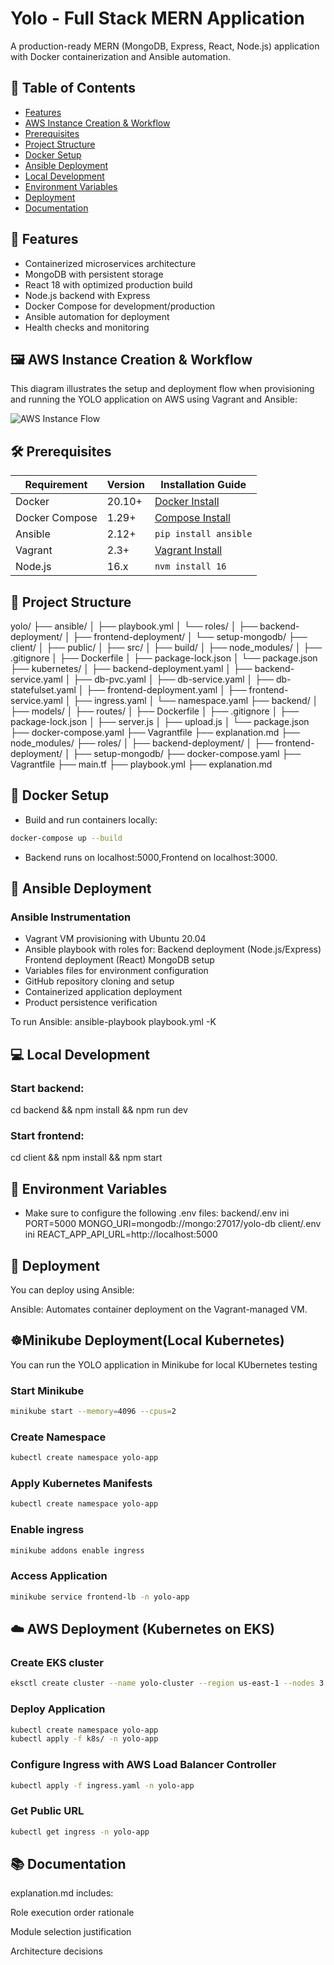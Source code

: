 # Yolo - Full Stack MERN Application

A production-ready MERN (MongoDB, Express, React, Node.js) application with Docker containerization and Ansible automation.

## 📌 Table of Contents
- [Features](#-features)
- [AWS Instance Creation & Workflow](#-aws-instance-creation--workflow)
- [Prerequisites](#-prerequisites)
- [Project Structure](#-project-structure)
- [Docker Setup](#-docker-setup)
- [Ansible Deployment](#-ansible-deployment)
- [Local Development](#-local-development)
- [Environment Variables](#-environment-variables)
- [Deployment](#-deployment)
- [Documentation](#-documentation)

## 🌟 Features
- Containerized microservices architecture
- MongoDB with persistent storage
- React 18 with optimized production build
- Node.js backend with Express
- Docker Compose for development/production
- Ansible automation for deployment
- Health checks and monitoring

## 🖼️ AWS Instance Creation & Workflow

This diagram illustrates the setup and deployment flow when provisioning and running the YOLO application on AWS using Vagrant and Ansible:

![AWS Instance Flow](aws-instance-flow.png)

## 🛠 Prerequisites

| Requirement       | Version   | Installation Guide                     |
|-------------------|-----------|----------------------------------------|
| Docker            | 20.10+    | [Docker Install](https://docs.docker.com/get-docker/) |
| Docker Compose    | 1.29+     | [Compose Install](https://docs.docker.com/compose/install/) |
| Ansible           | 2.12+     | `pip install ansible`                  |
| Vagrant           | 2.3+      | [Vagrant Install](https://www.vagrantup.com/downloads) |
| Node.js           | 16.x      | `nvm install 16`                       |

## 📁 Project Structure

yolo/
├── ansible/
│ ├── playbook.yml
│ └── roles/
│ ├── backend-deployment/
│ ├── frontend-deployment/
│ └── setup-mongodb/
├── client/
│ ├── public/
│ ├── src/
│ ├── build/
│ ├── node_modules/
│ ├── .gitignore
│ ├── Dockerfile
│ ├── package-lock.json
│ └── package.json
├── kubernetes/
│ ├── backend-deployment.yaml
│ ├── backend-service.yaml
│ ├── db-pvc.yaml
│ ├── db-service.yaml
│ ├── db-statefulset.yaml
│ ├── frontend-deployment.yaml
│ ├── frontend-service.yaml
│ ├── ingress.yaml
│ └── namespace.yaml
├── backend/
│ ├── models/
│ ├── routes/
│ ├── Dockerfile
│ ├── .gitignore
│ ├── package-lock.json
│ ├── server.js
│ ├── upload.js
│ └── package.json
├── docker-compose.yaml
├── Vagrantfile
├── explanation.md
├── node_modules/
├── roles/
│ ├── backend-deployment/
│ ├── frontend-deployment/
│ ├── setup-mongodb/
├── docker-compose.yaml
├── Vagrantfile
├── main.tf
├── playbook.yml
├── explanation.md


## 🐳 Docker Setup

- Build and run containers locally:
```bash
docker-compose up --build
```
- Backend runs on localhost:5000,Frontend on localhost:3000.

## 🤖  Ansible Deployment

### Ansible Instrumentation

- Vagrant VM provisioning with Ubuntu 20.04
- Ansible playbook with roles for:
   Backend deployment (Node.js/Express)
   Frontend deployment (React)
   MongoDB setup
- Variables files for environment configuration
- GitHub repository cloning and setup
- Containerized application deployment
- Product persistence verification

 To run Ansible:
   ansible-playbook playbook.yml -K

## 💻 Local Development
### Start backend:
 cd backend && npm install && npm run dev

### Start frontend:
 cd client && npm install && npm start

## 🔐 Environment Variables
- Make sure to configure the following .env files:
   backend/.env
   ini
   PORT=5000
   MONGO_URI=mongodb://mongo:27017/yolo-db
   client/.env
   ini 
   REACT_APP_API_URL=http://localhost:5000

## 🚀 Deployment
You can deploy using Ansible:

Ansible: Automates container deployment on the Vagrant-managed VM.

## ☸️Minikube Deployment(Local Kubernetes)
You can run the YOLO application in Minikube for local KUbernetes testing

### Start Minikube
```bash
minikube start --memory=4096 --cpus=2
```
### Create Namespace
```bash
kubectl create namespace yolo-app
```
### Apply Kubernetes Manifests
```bash
kubectl create namespace yolo-app
```
### Enable ingress
```bash
minikube addons enable ingress
```
### Access Application
```bash
minikube service frontend-lb -n yolo-app
```

## ☁️ AWS Deployment (Kubernetes on EKS)

### Create EKS cluster
```bash
eksctl create cluster --name yolo-cluster --region us-east-1 --nodes 3
```
### Deploy Application
```bash
kubectl create namespace yolo-app
kubectl apply -f k8s/ -n yolo-app
```
### Configure Ingress with AWS Load Balancer Controller
```bash
kubectl apply -f ingress.yaml -n yolo-app
```
### Get Public URL
```bash
kubectl get ingress -n yolo-app
```
## 📚 Documentation

explanation.md includes:

Role execution order rationale

Module selection justification

Architecture decisions